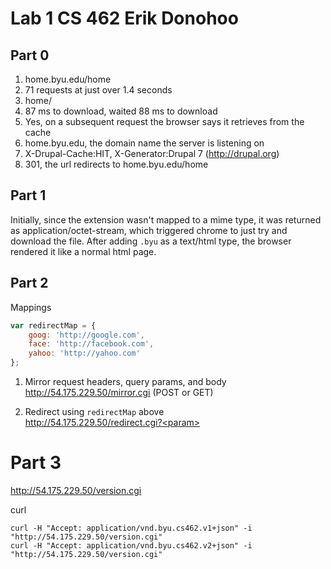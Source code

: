 # Lab 1 CS 462 Erik Donohoo
## Part 0

1. home.byu.edu/home
2. 71 requests at just over 1.4 seconds
3. home/
4. 87 ms to download, waited 88 ms to download
5. Yes, on a subsequent request the browser says it retrieves from the cache
6. home.byu.edu, the domain name the server is listening on
7. X-Drupal-Cache:HIT, X-Generator:Drupal 7 (http://drupal.org)
8. 301, the url redirects to home.byu.edu/home

## Part 1
Initially, since the extension wasn't mapped to a mime type, it was returned as application/octet-stream, which triggered chrome to just try and download the file.  After adding `.byu` as a text/html type, the browser rendered it like a normal html page.

## Part 2

Mappings
```javascript
var redirectMap = {
	goog: 'http://google.com',
	face: 'http://facebook.com',
	yahoo: 'http://yahoo.com'
};
```

1. Mirror request headers, query params, and body  
http://54.175.229.50/mirror.cgi (POST or GET)

2. Redirect using `redirectMap` above  
http://54.175.229.50/redirect.cgi?<param>

# Part 3
http://54.175.229.50/version.cgi

curl

`curl -H "Accept: application/vnd.byu.cs462.v1+json" -i "http://54.175.229.50/version.cgi"`  
`curl -H "Accept: application/vnd.byu.cs462.v2+json" -i "http://54.175.229.50/version.cgi"`
